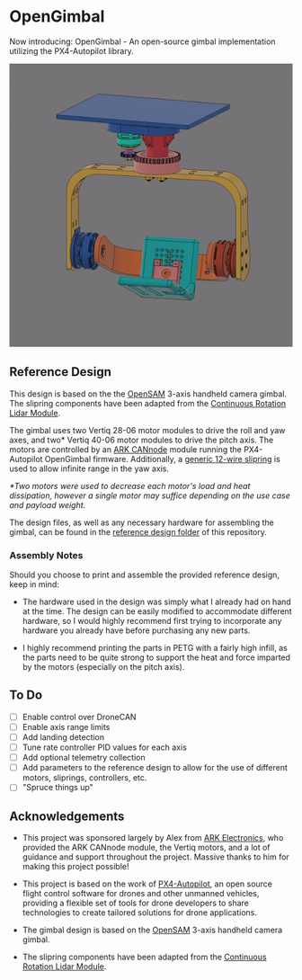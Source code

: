 # OpenGimbal

Now introducing: OpenGimbal - An open-source gimbal implementation utilizing the PX4-Autopilot library.

![gimbal_gif][_gimbal_gif_path]

## Reference Design

This design is based on the the [OpenSAM](https://opensamofficial.github.io/OpenSAM/) 3-axis handheld camera gimbal. The slipring components have been adapted from the [Continuous Rotation Lidar Module](https://www.thingiverse.com/thing:1778878).

The gimbal uses two Vertiq 28-06 motor modules to drive the roll and yaw axes, and two* Vertiq 40-06 motor modules to drive the pitch axis. The motors are controlled by an [ARK CANnode](https://arkelectron.com/product/ark-cannode/) module running the PX4-Autopilot  OpenGimbal firmware. Additionally, a [generic 12-wire slipring](https://www.amazon.com/Taidacent-Wires12-Collector-Electrical-Connector/dp/B07NSPHVTN) is used to allow infinite range in the yaw axis.

_*Two motors were used to decrease each motor's load and heat dissipation, however a single motor may suffice depending on the use case and payload weight._

The design files, as well as any necessary hardware for assembling the gimbal, can be found in the [reference design folder][_ref_design_path] of this repository.

### Assembly Notes

Should you choose to print and assemble the provided reference design, keep in mind:

- The hardware used in the design was simply what I already had on hand at the time. The design can be easily modified to accommodate different hardware, so I would highly recommend first trying to incorporate any hardware you already have before purchasing any new parts.

- I highly recommend printing the parts in PETG with a fairly high infill, as the parts need to be quite strong to support the heat and force imparted by the motors (especially on the pitch axis).

## To Do

* [ ] Enable control over DroneCAN
* [ ] Enable axis range limits
* [ ] Add landing detection
* [ ] Tune rate controller PID values for each axis
* [ ] Add optional telemetry collection
* [ ] Add parameters to the reference design to allow for the use of different motors, sliprings, controllers, etc.
* [ ] "Spruce things up"

## Acknowledgements

* This project was sponsored largely by Alex from [ARK Electronics](https://arkelectron.com/), who provided the ARK CANnode module, the Vertiq motors, and a lot of guidance and support throughout the project. Massive thanks to him for making this project possible!

* This project is based on the work of [PX4-Autopilot](https://github.com/PX4/PX4-Autopilot), an open source flight control software for drones and other unmanned vehicles, providing a flexible set of tools for drone developers to share technologies to create tailored solutions for drone applications.

* The gimbal design is based on the [OpenSAM](https://opensamofficial.github.io/OpenSAM/) 3-axis handheld camera gimbal. 

* The slipring components have been adapted from the [Continuous Rotation Lidar Module](https://www.thingiverse.com/thing:1778878).

[_ref_design_path]: resources/reference_design
[_gimbal_gif_path]: resources/open-gimbal-chassis.gif